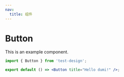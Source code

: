 ```yaml
---
nav:
  title: 组件
---
```


# Button

This is an example component.

```jsx
import { Button } from 'test-design';

export default () => <Button title="Hello dumi!" />;
```
